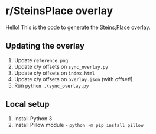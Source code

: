 # r/SteinsPlace overlay

Hello! This is the code to generate the [Steins;Place](https://discord.gg/nAqaXhpafP) overlay.

## Updating the overlay

1. Update `reference.png`
2. Update x/y offsets on `sync_overlay.py`
3. Update x/y offsets on `index.html`
4. Update x/y offsets on `overlay.json` (with offset!)
5. Run `python .\sync_overlay.py`

## Local setup

1. Install Python 3
2. Install Pillow module - `python -m pip install pillow`

